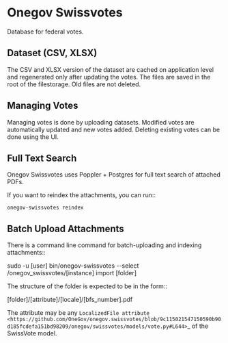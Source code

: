 Onegov Swissvotes
=================

Database for federal votes.

Dataset (CSV, XLSX)
-------------------

The CSV and XLSX version of the dataset are cached on application level and
regenerated only after updating the votes. The files are saved in the root of
the filestorage. Old files are not deleted.

Managing Votes
--------------

Managing votes is done by uploading datasets. Modified votes are automatically
updated and new votes added. Deleting existing votes can be done using the UI.

Full Text Search
----------------

Onegov Swissvotes uses Poppler + Postgres for full text search of attached PDFs.

If you want to reindex the attachments, you can run::

    onegov-swissvotes reindex

Batch Upload Attachments
------------------------
There is a command line command for batch-uploading and indexing attachments::

  sudo -u [user] bin/onegov-swissvotes --select /onegov_swissvotes/[instance] import [folder]

The structure of the folder is expected to be in the form::

  [folder]/[attribute]/[locale]/[bfs_number].pdf

The attribute may be any
`LocalizedFile attribute <https://github.com/OneGov/onegov.swissvotes/blob/9c115021547150590b90d185fcdefa151bd98209/onegov/swissvotes/models/vote.py#L644>`_
of the SwissVote model.
